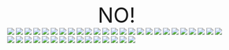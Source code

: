 <html>

<script>
var DateDiff = {
 
    inDays: function(d1, d2) {
        var t2 = d2.getTime();
        var t1 = d1.getTime();
 
        return parseInt((t2-t1)/(24*3600*1000));
    },
 
    inWeeks: function(d1, d2) {
        var t2 = d2.getTime();
        var t1 = d1.getTime();
 
        return parseInt((t2-t1)/(24*3600*1000*7));
    },
 
    inMonths: function(d1, d2) {
        var d1Y = d1.getFullYear();
        var d2Y = d2.getFullYear();
        var d1M = d1.getMonth();
        var d2M = d2.getMonth();
 
        return (d2M+12*d2Y)-(d1M+12*d1Y);
    },
 
    inYears: function(d1, d2) {
        return d2.getFullYear()-d1.getFullYear();
    }
}
 
var dString = "January, 16, 2014";
 
var d1 = new Date(dString);
var d2 = new Date();
 
document.write("<br />Number of <b>days</b> since "+dString+": "+DateDiff.inDays(d1, d2));
#document.write("<br />Number of <b>weeks</b> since "+dString+": "+DateDiff.inWeeks(d1, d2));
#document.write("<br />Number of <b>months</b> since "+dString+": "+DateDiff.inMonths(d1, d2));
#document.write("<br />Number of <b>years</b> since "+dString+": "+DateDiff.inYears(d1, d2));

</script>
<head>
<center>
<font size="200"> NO! </font><br/>
<a id="test" href = test.html><a/>
</center>
</head>
</html>
<img src="http://i546.photobucket.com/albums/hh412/zman31495/zameats.jpg" />
<img src="http://i546.photobucket.com/albums/hh412/zman31495/zameats.jpg" />
<img src="http://i546.photobucket.com/albums/hh412/zman31495/zameats.jpg" />
<img src="http://i546.photobucket.com/albums/hh412/zman31495/zameats.jpg" />
<img src="http://i546.photobucket.com/albums/hh412/zman31495/zameats.jpg" />
<img src="http://i546.photobucket.com/albums/hh412/zman31495/zameats.jpg" />
<img src="http://i546.photobucket.com/albums/hh412/zman31495/zameats.jpg" />
<img src="http://i546.photobucket.com/albums/hh412/zman31495/zameats.jpg" />

<img src="http://i546.photobucket.com/albums/hh412/zman31495/zameats.jpg" />
<img src="http://i546.photobucket.com/albums/hh412/zman31495/zameats.jpg" />
<img src="http://i546.photobucket.com/albums/hh412/zman31495/zameats.jpg" />
<img src="http://i546.photobucket.com/albums/hh412/zman31495/zameats.jpg" />
<img src="http://i546.photobucket.com/albums/hh412/zman31495/zameats.jpg" />
<img src="http://i546.photobucket.com/albums/hh412/zman31495/zameats.jpg" />
<img src="http://i546.photobucket.com/albums/hh412/zman31495/zameats.jpg" />
<img src="http://i546.photobucket.com/albums/hh412/zman31495/zameats.jpg" />

<img src="http://i546.photobucket.com/albums/hh412/zman31495/zameats.jpg" />
<img src="http://i546.photobucket.com/albums/hh412/zman31495/zameats.jpg" />
<img src="http://i546.photobucket.com/albums/hh412/zman31495/zameats.jpg" />
<img src="http://i546.photobucket.com/albums/hh412/zman31495/zameats.jpg" />
<img src="http://i546.photobucket.com/albums/hh412/zman31495/zameats.jpg" />
<img src="http://i546.photobucket.com/albums/hh412/zman31495/zameats.jpg" />
<img src="http://i546.photobucket.com/albums/hh412/zman31495/zameats.jpg" />
<img src="http://i546.photobucket.com/albums/hh412/zman31495/zameats.jpg" />

<img src="http://i546.photobucket.com/albums/hh412/zman31495/zameats.jpg" />
<img src="http://i546.photobucket.com/albums/hh412/zman31495/zameats.jpg" />
<img src="http://i546.photobucket.com/albums/hh412/zman31495/zameats.jpg" />
<img src="http://i546.photobucket.com/albums/hh412/zman31495/zameats.jpg" />
<img src="http://i546.photobucket.com/albums/hh412/zman31495/zameats.jpg" />
<img src="http://i546.photobucket.com/albums/hh412/zman31495/zameats.jpg" />
<img src="http://i546.photobucket.com/albums/hh412/zman31495/zameats.jpg" />
<img src="http://i546.photobucket.com/albums/hh412/zman31495/zameats.jpg" />

<img src="http://i546.photobucket.com/albums/hh412/zman31495/zameats.jpg" />
<img src="http://i546.photobucket.com/albums/hh412/zman31495/zameats.jpg" />
<img src="http://i546.photobucket.com/albums/hh412/zman31495/zameats.jpg" />
<img src="http://i546.photobucket.com/albums/hh412/zman31495/zameats.jpg" />
<img src="http://i546.photobucket.com/albums/hh412/zman31495/zameats.jpg" />
<img src="http://i546.photobucket.com/albums/hh412/zman31495/zameats.jpg" />
<img src="http://i546.photobucket.com/albums/hh412/zman31495/zameats.jpg" />
<img src="http://i546.photobucket.com/albums/hh412/zman31495/zameats.jpg" />


